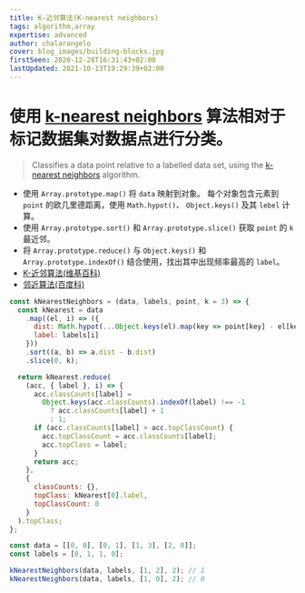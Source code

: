 ```yaml
---
title: K-近邻算法(K-nearest neighbors)
tags: algorithm,array
expertise: advanced
author: chalarangelo
cover: blog_images/building-blocks.jpg
firstSeen: 2020-12-28T16:31:43+02:00
lastUpdated: 2021-10-13T19:29:39+02:00
---
```


# 使用 [k-nearest neighbors](https://en.wikipedia.org/wiki/K-nearest_neighbors_algorithm) 算法相对于标记数据集对数据点进行分类。
> Classifies a data point relative to a labelled data set, using the [k-nearest neighbors](https://en.wikipedia.org/wiki/K-nearest_neighbors_algorithm) algorithm.

- 使用 `Array.prototype.map()` 将 `data` 映射到对象。 每个对象包含元素到 `point` 的欧几里德距离，使用 `Math.hypot()`、 `Object.keys()` 及其 `lebel` 计算。
- 使用 `Array.prototype.sort()` 和 `Array.prototype.slice()` 获取 `point` 的 `k` 最近邻。
- 将 `Array.prototype.reduce()` 与 `Object.keys()` 和 `Array.prototype.indexOf()` 结合使用，找出其中出现频率最高的 `label`。
- [K-近邻算法(维基百科)](https://zh.wikipedia.org/zh-cn/K-%E8%BF%91%E9%82%BB%E7%AE%97%E6%B3%95)
- [邻近算法(百度科)](https://baike.baidu.com/item/%E9%82%BB%E8%BF%91%E7%AE%97%E6%B3%95/1151153)

```js
const kNearestNeighbors = (data, labels, point, k = 3) => {
  const kNearest = data
    .map((el, i) => ({
      dist: Math.hypot(...Object.keys(el).map(key => point[key] - el[key])),
      label: labels[i]
    }))
    .sort((a, b) => a.dist - b.dist)
    .slice(0, k);

  return kNearest.reduce(
    (acc, { label }, i) => {
      acc.classCounts[label] =
        Object.keys(acc.classCounts).indexOf(label) !== -1
          ? acc.classCounts[label] + 1
          : 1;
      if (acc.classCounts[label] > acc.topClassCount) {
        acc.topClassCount = acc.classCounts[label];
        acc.topClass = label;
      }
      return acc;
    },
    {
      classCounts: {},
      topClass: kNearest[0].label,
      topClassCount: 0
    }
  ).topClass;
};
```

```js
const data = [[0, 0], [0, 1], [1, 3], [2, 0]];
const labels = [0, 1, 1, 0];

kNearestNeighbors(data, labels, [1, 2], 2); // 1
kNearestNeighbors(data, labels, [1, 0], 2); // 0
```
